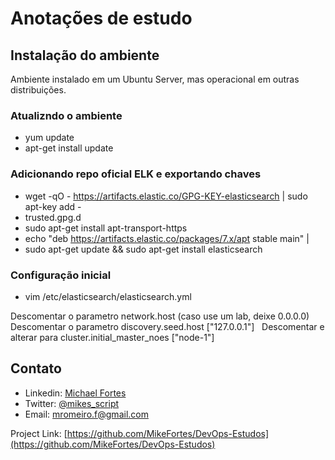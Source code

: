 # Anotações de estudo

## Instalação do ambiente
Ambiente instalado em um Ubuntu Server, mas operacional em outras distribuições.

### Atualizndo o ambiente
* yum update
* apt-get install update
### Adicionando repo oficial ELK e exportando chaves
* wget -qO - https://artifacts.elastic.co/GPG-KEY-elasticsearch | sudo apt-key add -
* trusted.gpg.d
* sudo apt-get install apt-transport-https
* echo "deb https://artifacts.elastic.co/packages/7.x/apt stable main" |
* sudo apt-get update && sudo apt-get install elasticsearch
### Configuração inicial 

* vim /etc/elasticsearch/elasticsearch.yml

Descomentar o parametro network.host (caso use um lab, deixe 0.0.0.0)&nbsp;
Descomentar o parametro discovery.seed.host ["127.0.0.1"]
&nbsp;
Descomentar  e alterar para cluster.initial_master_noes ["node-1"]
&nbsp;


## Contato

- Linkedin: [Michael Fortes](https://www.linkedin.com/in/mikefortes)
- Twitter: [@mikes_script
](https://twitter.com/mikes_script)
- Email: mromeiro.f@gmail.com

Project Link: [https://github.com/MikeFortes/DevOps-Estudos](https://github.com/MikeFortes/DevOps-Estudos)